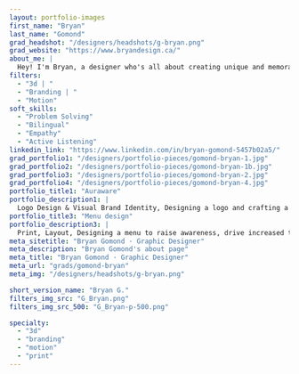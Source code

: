 ```yaml
---
layout: portfolio-images
first_name: "Bryan"
last_name: "Gomond"
grad_headshot: "/designers/headshots/g-bryan.png"
grad_website: "https://www.bryandesign.ca/"
about_me: |
  Hey! I'm Bryan, a designer who's all about creating unique and memorable projects. My graphic design journey started in 2022 at Algonquin College, where I learned to blend design, art, and craft. Throughout my academic journey, I discovered my purpose in graphic design, developing a keen interest in branding, illustration, motion, and various design-related aspects. Fueled by a persistent sense of wonder, I am committed to translating your design aspirations into tangible reality.
filters:
  - "3d | "
  - "Branding | "
  - "Motion"
soft_skills:
  - "Problem Solving"
  - "Bilingual"  
  - "Empathy" 
  - "Active Listening" 
linkedin_link: "https://www.linkedin.com/in/bryan-gomond-5457b02a5/"
grad_portfolio1: "/designers/portfolio-pieces/gomond-bryan-1.jpg"
grad_portfolio2: "/designers/portfolio-pieces/gomond-bryan-1b.jpg"
grad_portfolio3: "/designers/portfolio-pieces/gomond-bryan-2.jpg"
grad_portfolio4: "/designers/portfolio-pieces/gomond-bryan-4.jpg"
portfolio_title1: "Auraware"
portfolio_description1: |
  Logo Design & Visual Brand Identity, Designing a logo and crafting a targeted brand identity, to raise awareness, drive increased traffic, and boost income for the application.
portfolio_title3: "Menu design"
portfolio_description3: |
  Print, Layout, Designing a menu to raise awareness, drive increased traffic, and boost income for the application.
meta_sitetitle: "Bryan Gomond · Graphic Designer"
meta_description: "Bryan Gomond's about page"
meta_title: "Bryan Gomond · Graphic Designer"
meta_url: "grads/gomond-bryan"
meta_img: "/designers/headshots/g-bryan.png"

short_version_name: "Bryan G."
filters_img_src: "G_Bryan.png"
filters_img_src_500: "G_Bryan-p-500.png"

specialty:
  - "3d"
  - "branding"
  - "motion"
  - "print"
---
```

